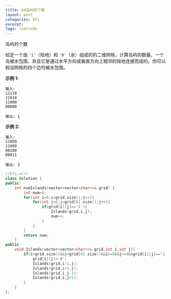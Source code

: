```yaml
---
title: 64岛屿的个数
layout: post
categories: bfs
excerpt: 
Tags: leetcode
---
```


岛屿的个数

给定一个由 `'1'`（陆地）和 `'0'`（水）组成的的二维网格，计算岛屿的数量。一个岛被水包围，并且它是通过水平方向或垂直方向上相邻的陆地连接而成的。你可以假设网格的四个边均被水包围。

**示例 1:**

```
输入:
11110
11010
11000
00000

输出: 1
```

**示例 2:**

```
输入:
11000
11000
00100
00011

输出: 3
```

```c++
//bfs,o(n)
class Solution {
public:
    int numIslands(vector<vector<char>>& grid) {
        int num=0;
        for(int i=0;i<grid.size();i++){
            for(int j=0;j<grid[0].size();j++){
                if(grid[i][j]=='1'){
                    Islands(grid,i,j);
                    num++;
                }
            }
        }
        return num;
    }
public:
    void Islands(vector<vector<char>>& grid,int i,int j){
        if(i<grid.size()&&j<grid[0].size()&&i>=0&&j>=0&&grid[i][j]=='1'){
            grid[i][j]='0';
            Islands(grid,i-1,j);
            Islands(grid,i+1,j);
            Islands(grid,i,j-1);
            Islands(grid,i,j+1);
        }
    }
};
```

